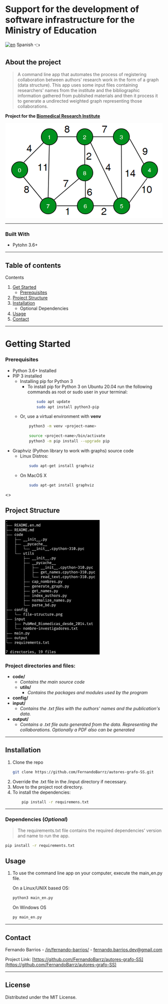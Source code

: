 # Support for the development of software infrastructure for the Ministry of Education

[![en](https://img.shields.io/badge/lang-es-green.svg)](https://github.com/FernandoBarrz/autores-grafo-SS/)         Spanish 👈
## About the project
> A command line app that automates the process of registering collaboration between authors' research work in the form of a graph (data structure). This app uses some input files containing researchers' names from the institute and the bibliographic information gathered from published materials and then it process it to generate a undirected weighted graph representing those collaborations.

__Project for the [Biomedical Research Institute](https://www.biomedicas.unam.mx/)__

![Undirected Weighted Graph](./config/undirected-graph.png)

---
### Built With
* Pytohn 3.6+
----

## Table of contents
Contents
1. [Get Started](#getting-started)
    * [Prerequisites](#prerequisites)
2. [Project Structure](#project-structure)
3. [Installation](#installation)
    * Optional Dependencies
5. [Usage](#usage)
6. [Contact](#contact)

----
# Getting Started


### Prerequisites
* Python 3.6+ Installed
* PIP 3 installed
    * Installing pip for Python 3
        * To install pip for Python 3 on Ubuntu 20.04 run the following commands as root or sudo user in your terminal:
            ```bash
                sudo apt update
                sudo apt install python3-pip
            ```
    * Or, use a virtual environment with __venv__
        ```bash
            python3 -m venv <project-name>
        ```
        ```bash
            source <project-name>/bin/activate
            python3 -m pip install --upgrade pip
        ```
* Graphviz (Python library to work with graphs) source code
    * Linux Distros:
        ```bash 
            sudo apt-get install graphviz
        ```
    * On MacOS X
        ```bash
            sudo apt-get install graphviz
        ```

<>
## Project Structure 
![Project Structure](./config/project-structure.png)

### Project directories and files:
* __code/__ 
    * _Contains the main source code_
    * __utils/__
        * _Contains the packages and modules used by the program_
* __config/__
* __input/__
    * _Contains the .txt files with the authors' names and the publication's data._
* __output/__
    * _Contains a .txt file auto generated from the data. Representing the collaborations. Optionally a PDF also can be generated_
----
## Installation

1. Clone the repo
    ```bash
    git clone https://github.com/FernandoBarrz/autores-grafo-SS.git
    ```
2. Override the .txt file in the /input directory if necessary.
3. Move to the project root directory.
4. To install the dependencies:
    ```bash
        pip install -r requiremens.txt
    ```


---
### Dependencies (_Optional_)
> The requirements.txt file contains the required dependencies' version and name to run the app.
```bash
pip install -r requirements.txt
```

## Usage
1.  To use the command line app on your computer, execute the main_en.py file. 

    On a Linux/UNIX based OS:
    ```sh
    python3 main_en.py
    ```
    On Windows OS
    ```sh
    py main_en.py
    ```

---

## Contact

Fernando Barrios - [/in/fernando-barrios/](https://www.linkedin.com/in/fernando-barrios/) - fernando.barrios.dev@gmail.com

Project Link: [https://github.com/FernandoBarrz/autores-grafo-SS](https://github.com/FernandoBarrz/autores-grafo-SS)

------

## License

Distributed under the MIT License. 
